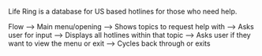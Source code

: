 Life Ring is a database for US based hotlines for those who need help.

Flow
  --> Main menu/opening
    --> Shows topics to request help with
  --> Asks user for input
  --> Displays all hotlines within that topic
  --> Asks user if they want to view the menu or exit
  --> Cycles back through or exits

